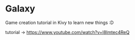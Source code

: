 Galaxy
=======
Game creation tutorial in Kivy to learn new things :D

tutorial -> https://www.youtube.com/watch?v=l8Imtec4ReQ
